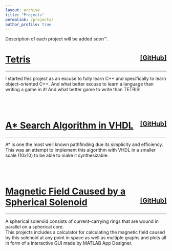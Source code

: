 ```yaml
---
layout: archive
title: "Projects"
permalink: /projects/
author_profile: true    
---
```


Description of each project will be added soon™.



<html>
<style>
    .vertical-center {
        margin: 0;
        position: absolute;
        top: 50%;
        -ms-transform: translateY(-50%);
        transform: translateY(-50%);
    }
    .headline {
        font-family: Calibri, "Helvetica", san-serif;
        line-height: 1.5em;
        color: black;
        font-size: 20px;
    }

</style>
<head>
    <title>Sepand's Projects</title>
    <div>
        <body>
            <h1>
                <a href="/projects/tetris-opengl">Tetris  </a>
                <span style="float:right;font-size:20px;text-align:center">
            <a href="http://github.com/somso2e/Tetris-openGL"> [GitHub]</a>
          </span>
            </h1>
            <hr>
            <p>
                I started this project as an excuse to fully learn C++ and specifically to learn object-oriented C++. And what better excuse to learn a language than writing a game in it! And what better game to write than TETRIS!
            </p>
            <br />
            <br />
            <h1>
                <a href="/projects/astar-vhdl">A* Search Algorithm in VHDL  </a>
                <span style="float:right;font-size:20px;text-align:center">
            <a href="https://github.com/somso2e/Synthesizable_Astar_in_VHDL"> [GitHub]</a>
          </span>
            </h1>
            <hr>
            <p>
                A* is one the most well known pathfinding due its simplicity and efficiency. This was an attempt to implement this algorithm with VHDL in a smaller scale (10x10) to be able to make it synthesizable.
            </p>
            <br />
            <br />
            <h1>
                <a href="/projects/spherical-solenoid">
        Magnetic Field Caused by a Spherical Solenoid  </a>
                <span style="float:right;font-size:20px;text-align:center">
            <a href="https://github.com/somso2e/Spherical_solenoid"> [GitHub]</a>
          </span>
            </h1>
            <hr>
            <p>
                A spherical solenoid consists of current-carrying rings that are wound in parallel on a spherical core.
                <br> This projects includes a calculator for calculating the magnetic field caused by this solenoid at any point in space as well as multiple graphs and plots all in form of a interactive GUI made by MATLAB App Designer.
            </p>
        </body>
    </div>

</head>

</html>